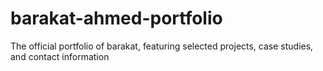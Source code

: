 # barakat-ahmed-portfolio
The official portfolio of barakat, featuring selected projects, case studies, and contact information
